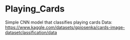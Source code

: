 # Playing_Cards
Simple CNN model that classifies playing cards
Data: https://www.kaggle.com/datasets/gpiosenka/cards-image-datasetclassification/data
